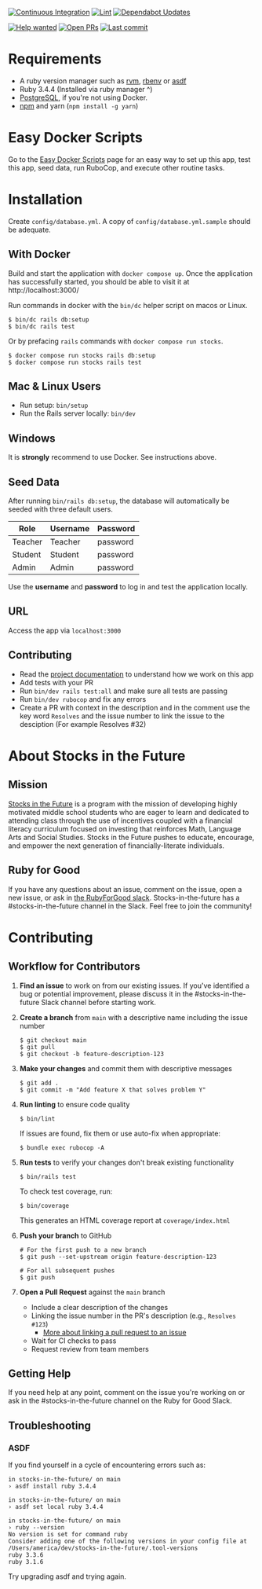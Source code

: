 [![Continuous Integration](https://github.com/rubyforgood/stocks-in-the-future/actions/workflows/ci.yml/badge.svg)](https://github.com/rubyforgood/stocks-in-the-future/actions/workflows/ci.yml)
[![Lint](https://github.com/rubyforgood/stocks-in-the-future/actions/workflows/lint.yml/badge.svg)](https://github.com/rubyforgood/stocks-in-the-future/actions/workflows/lint.yml)
[![Dependabot Updates](https://github.com/rubyforgood/stocks-in-the-future/actions/workflows/dependabot/dependabot-updates/badge.svg)](https://github.com/rubyforgood/stocks-in-the-future/actions/workflows/dependabot/dependabot-updates)

[![Help wanted](https://badgen.net/github/label-issues/rubyforgood/stocks-in-the-future/help%20wanted/open??color=green&icon=github)](https://github.com/rubyforgood/stocks-in-the-future/labels/help%20wanted)
[![Open PRs](https://badgen.net/github/open-prs/rubyforgood/stocks-in-the-future??color=green&icon=github)](https://github.com/rubyforgood/stocks-in-the-future/pulls)
[![Last commit](https://badgen.net/github/last-commit/rubyforgood/stocks-in-the-future??icon=github)](https://github.com/rubyforgood/stocks-in-the-future/commits)

# Requirements

- A ruby version manager such as [rvm](https://rvm.io/rvm/install), [rbenv](https://formulae.brew.sh/formula/rbenv) or [asdf](https://asdf-vm.com/guide/getting-started.html)
- Ruby 3.4.4 (Installed via ruby manager ^)
- [PostgreSQL](https://www.postgresql.org/), if you're not using Docker.
- [npm](https://docs.npmjs.com/downloading-and-installing-node-js-and-npm) and yarn (`npm install -g yarn`)

# Easy Docker Scripts
Go to the [Easy Docker Scripts](docker/README.md) page for an easy way to set up this app, test this app, seed data, run RuboCop, and execute other routine tasks.

# Installation

Create `config/database.yml`. A copy of `config/database.yml.sample` should be adequate.

## With Docker

Build and start the application with `docker compose up`. Once the application has successfully started, you should be able to visit it at http://localhost:3000/

Run commands in docker with the `bin/dc` helper script on macos or Linux.

```console
$ bin/dc rails db:setup
$ bin/dc rails test
```

Or by prefacing `rails` commands with `docker compose run stocks`.

```console
$ docker compose run stocks rails db:setup
$ docker compose run stocks rails test
```

## Mac & Linux Users

- Run setup: `bin/setup`
- Run the Rails server locally: `bin/dev`

## Windows

It is **strongly** recommend to use Docker. See instructions above.

## Seed Data

After running `bin/rails db:setup`, the database will automatically be seeded with three default users.

| Role    | Username | Password |
|---------|----------|----------|
| Teacher | Teacher  | password |
| Student | Student  | password |
| Admin   | Admin    | password |

Use the **username** and **password** to log in and test the application locally.

## URL

Access the app via `localhost:3000`

## Contributing

- Read the [project documentation](docs/README.md) to understand how we work on this app
- Add tests with your PR
- Run `bin/dev rails test:all` and make sure all tests are passing
- Run `bin/dev rubocop` and fix any errors
- Create a PR with context in the description and in the comment use the key word `Resolves` and the issue number to link the issue to the desciption (For example Resolves #32)

# About Stocks in the Future

## Mission

[Stocks in the Future](https://sifonline.org/) is a program with the mission of developing highly motivated middle school students who are eager to learn and dedicated to attending class through the use of incentives coupled with a financial literacy curriculum focused on investing that reinforces Math, Language Arts and Social Studies. Stocks in the Future pushes to educate, encourage, and empower the next generation of financially-literate individuals.

## Ruby for Good

If you have any questions about an issue, comment on the issue, open a new issue, or ask in [the RubyForGood slack](https://join.slack.com/t/rubyforgood/shared_invite/zt-2k5ezv241-Ia2Iac3amxDS8CuhOr69ZA). Stocks-in-the-future has a #stocks-in-the-future channel in the Slack. Feel free to join the community!

# Contributing

## Workflow for Contributors

1. **Find an issue** to work on from our existing issues. If you've identified a bug or potential improvement, please discuss it in the #stocks-in-the-future Slack channel before starting work.

2. **Create a branch** from `main` with a descriptive name including the issue number

   ```console
   $ git checkout main
   $ git pull
   $ git checkout -b feature-description-123
   ```

3. **Make your changes** and commit them with descriptive messages

   ```console
   $ git add .
   $ git commit -m "Add feature X that solves problem Y"
   ```

4. **Run linting** to ensure code quality

   ```console
   $ bin/lint
   ```

   If issues are found, fix them or use auto-fix when appropriate:

   ```console
   $ bundle exec rubocop -A
   ```

5. **Run tests** to verify your changes don't break existing functionality

   ```console
   $ bin/rails test
   ```

   To check test coverage, run:

   ```console
   $ bin/coverage
   ```

   This generates an HTML coverage report at `coverage/index.html`

6. **Push your branch** to GitHub

   ```console
   # For the first push to a new branch
   $ git push --set-upstream origin feature-description-123

   # For all subsequent pushes
   $ git push
   ```

7. **Open a Pull Request** against the `main` branch
   - Include a clear description of the changes
   - Linking the issue number in the PR's description (e.g., `Resolves #123`)
     - [More about linking a pull request to an issue](https://docs.github.com/en/issues/tracking-your-work-with-issues/using-issues/linking-a-pull-request-to-an-issue) 
   - Wait for CI checks to pass
   - Request review from team members

## Getting Help

If you need help at any point, comment on the issue you're working on or ask in the #stocks-in-the-future channel on the Ruby for Good Slack.

## Troubleshooting

### ASDF

If you find yourself in a cycle of encountering errors such as:

```
in stocks-in-the-future/ on main
› asdf install ruby 3.4.4

in stocks-in-the-future/ on main
› asdf set local ruby 3.4.4

in stocks-in-the-future/ on main
› ruby --version
No version is set for command ruby
Consider adding one of the following versions in your config file at /Users/america/dev/stocks-in-the-future/.tool-versions
ruby 3.3.6
ruby 3.1.6
```

Try upgrading asdf and trying again.
